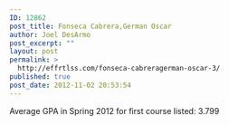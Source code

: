 ```yaml
---
ID: 12862
post_title: Fonseca Cabrera,German Oscar
author: Joel DesArmo
post_excerpt: ""
layout: post
permalink: >
  http://effrtlss.com/fonseca-cabreragerman-oscar-3/
published: true
post_date: 2012-11-02 20:53:54
---
```

<p>Average GPA in Spring 2012 for first course listed: 3.799</p>